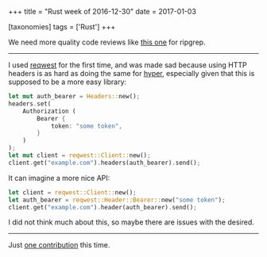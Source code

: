 +++
title = "Rust week of 2016-12-30"
date = 2017-01-03

[taxonomies]
tags = ['Rust']
+++

We need more quality code reviews like [this one] for ripgrep.

---

I used [reqwest] for the first time, and was made sad because using HTTP
headers is as hard as doing the same for [hyper], especially given that
this is supposed to be a more easy library:

```rust
let mut auth_bearer = Headers::new();
headers.set(
    Authorization (
        Bearer {
            token: "some token",
        }
    )
);
let mut client = reqwest::Client::new();
client.get("example.com").headers(auth_bearer).send();
```

It can imagine a more nice API:

```rust
let client = reqwest::Client::new();
let auth_bearer = reqwest::Header::Bearer::new("some token");
client.get("example.com").header(auth_bearer).send();
```

I did not think much about this, so maybe there are issues with the
desired.

---

Just [one contribution] this time.

[this one]: http://blog.mbrt.it/2016-12-01-ripgrep-code-review
[reqwest]: https://docs.rs/reqwest
[hyper]: https://docs.rs/hyper
[one contribution]: https://github.com/serde-rs/json/pull/182
